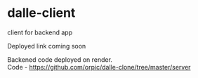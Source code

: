 # dalle-client
client for backend app

Deployed link coming soon

Backened code deployed on render.  
Code - https://github.com/orpic/dalle-clone/tree/master/server
